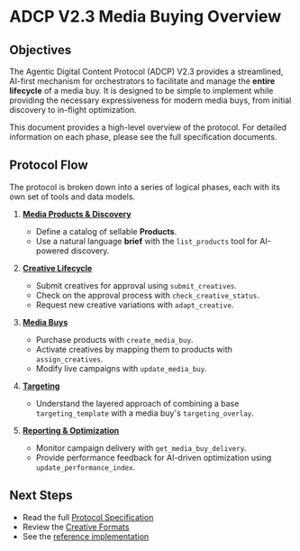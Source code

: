 # ADCP V2.3 Media Buying Overview

## Objectives

The Agentic Digital Content Protocol (ADCP) V2.3 provides a streamlined, AI-first mechanism for orchestrators to facilitate and manage the **entire lifecycle** of a media buy. It is designed to be simple to implement while providing the necessary expressiveness for modern media buys, from initial discovery to in-flight optimization.

This document provides a high-level overview of the protocol. For detailed information on each phase, please see the full specification documents.

## Protocol Flow

The protocol is broken down into a series of logical phases, each with its own set of tools and data models.

1.  **[Media Products & Discovery](./01-media-products.md)**
    -   Define a catalog of sellable **Products**.
    -   Use a natural language **brief** with the `list_products` tool for AI-powered discovery.

2.  **[Creative Lifecycle](./02-creative-lifecycle.md)**
    -   Submit creatives for approval using `submit_creatives`.
    -   Check on the approval process with `check_creative_status`.
    -   Request new creative variations with `adapt_creative`.

3.  **[Media Buys](./03-media-buys.md)**
    -   Purchase products with `create_media_buy`.
    -   Activate creatives by mapping them to products with `assign_creatives`.
    -   Modify live campaigns with `update_media_buy`.

4.  **[Targeting](./04-targeting.md)**
    -   Understand the layered approach of combining a base `targeting_template` with a media buy's `targeting_overlay`.

5.  **[Reporting & Optimization](./05-reporting-and-optimization.md)**
    -   Monitor campaign delivery with `get_media_buy_delivery`.
    -   Provide performance feedback for AI-driven optimization using `update_performance_index`.

## Next Steps

- Read the full [Protocol Specification](./specification.md)
- Review the [Creative Formats](./creative-formats.md)
- See the [reference implementation](https://github.com/google/gemini-adcp-buy-server)
